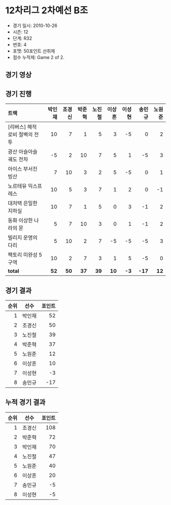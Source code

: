 # 12차리그 2차예선 B조

- 경기 일시: 2010-10-26
- 시즌: 12
- 단계: R32
- 번호: 4
- 포맷: 50포인트 선취제
- 점수 누적제: Game 2 of 2.





## 경기 영상
## 경기 진행

| 트랙 | 박인재 | 조경신 | 박준혁 | 노진철 | 이상흔 | 이성현 | 송민규 | 노원준 |
|:---|---:|---:|---:|---:|---:|---:|---:|---:|
| [리버스] 해적 로비 절벽의 전투 | 10 | 7 | 1 | 5 | 3 | -5 | 0 | 2 |
| 광산 아슬아슬 궤도 전차 | -5 | 2 | 10 | 7 | 5 | 1 | -5 | 3 |
| 아이스 부서진 빙산 | 7 | 10 | 3 | 2 | 5 | -5 | 0 | 1 |
| 노르테유 익스프레스 | 10 | 5 | 3 | 7 | 1 | 2 | 0 | -1 |
| 대저택 은밀한 지하실 | 10 | 7 | 1 | 5 | 0 | 3 | -1 | 2 |
| 동화 이상한 나라의 문 | 5 | 7 | 10 | 3 | 0 | 1 | -1 | 2 |
| 빌리지 운명의 다리 | 5 | 10 | 2 | 7 | -5 | -5 | -5 | 3 |
| 팩토리 미완성 5구역 | 10 | 2 | 7 | 3 | 1 | 5 | -5 | 0 |
| __total__ | __52__ | __50__ | __37__ | __39__ | __10__ | __-3__ | __-17__ | __12__ |




## 경기 결과

| 순위 | 선수 | 포인트 |
|---:|:---:|---:|
| 1 | 박인재 | 52 |
| 2 | 조경신 | 50 |
| 3 | 노진철 | 39 |
| 4 | 박준혁 | 37 |
| 5 | 노원준 | 12 |
| 6 | 이상흔 | 10 |
| 7 | 이성현 | -3 |
| 8 | 송민규 | -17 |

## 누적 경기 결과

| 순위 | 선수 | 포인트 |
|---:|:---:|---:|
| 1 | 조경신 | 108 |
| 2 | 박준혁 | 72 |
| 3 | 박인재 | 70 |
| 4 | 노진철 | 47 |
| 5 | 노원준 | 40 |
| 6 | 이상흔 | 20 |
| 7 | 송민규 | -5 |
| 8 | 이성현 | -5 |

